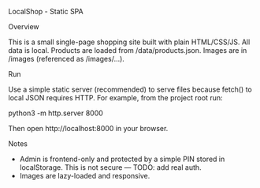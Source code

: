 LocalShop - Static SPA

Overview

This is a small single-page shopping site built with plain HTML/CSS/JS. All data is local. Products are loaded from /data/products.json. Images are in /images (referenced as /images/...).

Run

Use a simple static server (recommended) to serve files because fetch() to local JSON requires HTTP. For example, from the project root run:

python3 -m http.server 8000

Then open http://localhost:8000 in your browser.

Notes

- Admin is frontend-only and protected by a simple PIN stored in localStorage. This is not secure — TODO: add real auth.
- Images are lazy-loaded and responsive.
